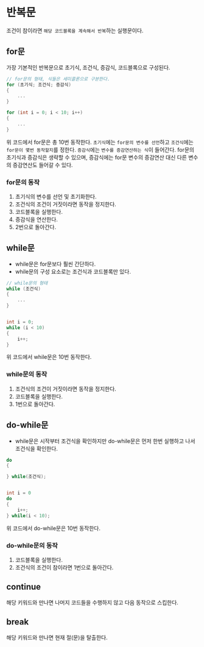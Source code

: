 # 반복문
조건이 참이라면 `해당 코드블록을 계속해서 반복`하는 실행문이다.
## for문
가장 기본적인 반복문으로 초기식, 조건식, 증감식, 코드블록으로 구성된다.

```cpp
// for문의 형태, 식들은 세미콜론으로 구분한다.
for (초기식; 조건식; 증감식)
{
    ...
}

for (int i = 0; i < 10; i++)
{
    ...
}
```

위 코드에서 for문은 총 10번 동작한다.
`초기식`에는 `for문의 변수를 선언`하고 `조건식`에는 `for문이 몇번 동작할지`를 정한다. `증감식`에는 `변수를 증감연산하는 식`이 들어간다.
for문의 초기식과 증감식은 생략할 수 있으며, 증감식에는 for문 변수의 증감연산 대신 다른 변수의 증감연산도 들어갈 수 있다.
### for문의 동작
1. 초기식의 변수를 선언 및 초기화한다.
2. 조건식의 조건이 거짓이라면 동작을 정지한다.
3. 코드블록을 실행한다.
4. 증감식을 연산한다.
5. 2번으로 돌아간다.
## while문
- while문은 for문보다 훨씬 간단하다.
- while문의 구성 요소로는 조건식과 코드블록만 있다.

```cpp
// while문의 형태
while (조건식)
{
    ...
}


int i = 0;
while (i < 10)
{
    i++;
}
```

위 코드에서 while문은 10번 동작한다.
### while문의 동작
1. 조건식의 조건이 거짓이라면 동작을 정지한다.
2. 코드블록을 실행한다.
3. 1번으로 돌아간다.
## do-while문
- while문은 시작부터 조건식을 확인하지만 do-while문은 먼저 한번 실행하고 나서 조건식을 확인한다.

```cpp
do
{

} while(조건식);


int i = 0
do
{
    i++;
} while(i < 10);
```

위 코드에서 do-while문은 10번 동작한다.
### do-while문의 동작
1. 코드블록을 실행한다.
2. 조건식의 조건이 참이라면 1번으로 돌아간다.
## continue
해당 키워드와 만나면 나머지 코드들을 수행하지 않고 다음 동작으로 스킵한다.
## break
해당 키워드와 만나면 현재 절(문)을 탈출한다.